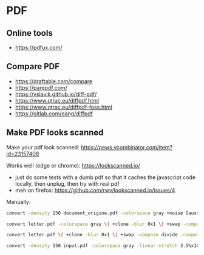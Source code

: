 # PDF

## Online tools

- <https://pdfux.com/>

## Compare PDF

- <https://draftable.com/compare>
- <https://parepdf.com/>
- <https://vslavik.github.io/diff-pdf/>
- <https://www.qtrac.eu/diffpdf.html>
- <https://www.qtrac.eu/diffpdf-foss.html>
- <https://gitlab.com/eang/diffpdf>

## Make PDF looks scanned

Make your pdf look scanned: <https://news.ycombinator.com/item?id=23157408>

Works well (edge or chrome): <https://lookscanned.io/>

- just do some tests with a dumb pdf so that it caches the javascript code locally, then unplug, then try with real pdf
- meh on firefox: <https://github.com/rwv/lookscanned.io/issues/4>

Manually:

```bash
convert -density 150 document_origine.pdf -colorspace gray +noise Gaussian -rotate 2 -depth 2 document_modifie.pdf

convert letter.pdf -colorspace gray \( +clone -blur 0x1 \) +swap -compose divide -composite -linear-stretch 5%x0% -rotate 1.5 as-scanned.pdf

convert letter.pdf \( +clone -blur 0x1 \) +swap -compose divide -composite -gamma 0.1 -linear-stretch 5%x0% -rotate 1.5 as-scanned.pdf

convert -density 150 input.pdf -colorspace gray -linear-stretch 3.5%x10% -blur 0x0.5 -attenuate 0.25 +noise Gaussian output.pdf
```
